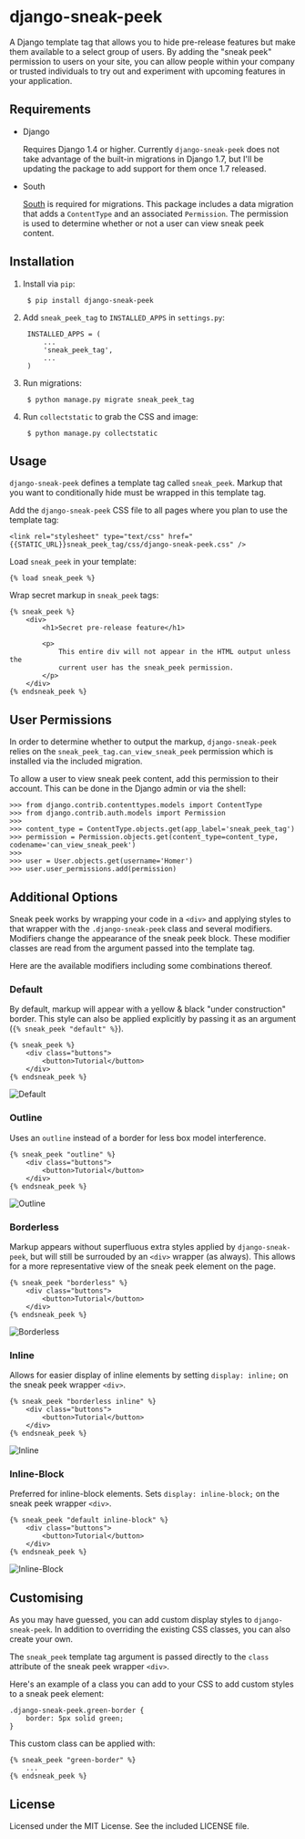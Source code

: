 django-sneak-peek
=================

A Django template tag that allows you to hide pre-release features but make them available to a select group of users. By adding the "sneak peek" permission to users on your site, you can allow people within your company or trusted individuals to try out and experiment with upcoming features in your application.


## Requirements
* Django

	Requires Django 1.4 or higher. Currently `django-sneak-peek` does not take advantage of the built-in migrations in Django 1.7, but I'll be updating the package to add support for them once 1.7 released.

* South

	[South](https://pypi.python.org/pypi/South/0.8.4) is required for migrations. This package includes a data migration that adds a `ContentType` and an associated `Permission`. The permission is used to determine whether or not a user can view sneak peek content.


## Installation
1. Install via `pip`:

		$ pip install django-sneak-peek

2. Add `sneak_peek_tag` to `INSTALLED_APPS` in `settings.py`:

		INSTALLED_APPS = (
		    ...
		    'sneak_peek_tag',
		    ...
		)

3. Run migrations:

		$ python manage.py migrate sneak_peek_tag

4. Run `collectstatic` to grab the CSS and image:

		$ python manage.py collectstatic


## Usage
`django-sneak-peek` defines a template tag called `sneak_peek`. Markup that you want to conditionally hide must be wrapped in this template tag.

Add the `django-sneak-peek` CSS file to all pages where you plan to use the template tag:

	<link rel="stylesheet" type="text/css" href="{{STATIC_URL}}sneak_peek_tag/css/django-sneak-peek.css" />

Load `sneak_peek` in your template:

	{% load sneak_peek %}

Wrap secret markup in `sneak_peek` tags:

	{% sneak_peek %}
	    <div>
	        <h1>Secret pre-release feature</h1>
	        
	        <p>
	            This entire div will not appear in the HTML output unless the 
	            current user has the sneak_peek permission.
	        </p>
	    </div>
	{% endsneak_peek %}


## User Permissions
In order to determine whether to output the markup, `django-sneak-peek` relies on the `sneak_peek_tag.can_view_sneak_peek` permission which is installed via the included migration.

To allow a user to view sneak peek content, add this permission to their account. This can be done in the Django admin or via the shell:

	>>> from django.contrib.contenttypes.models import ContentType
	>>> from django.contrib.auth.models import Permission
	>>> 
	>>> content_type = ContentType.objects.get(app_label='sneak_peek_tag')
	>>> permission = Permission.objects.get(content_type=content_type, codename='can_view_sneak_peek')
	>>> 
	>>> user = User.objects.get(username='Homer')
	>>> user.user_permissions.add(permission)


## Additional Options
Sneak peek works by wrapping your code in a `<div>` and applying styles to that wrapper with the `.django-sneak-peek` class and several modifiers. Modifiers change the appearance of the sneak peek block. These modifier classes are read from the argument passed into the template tag.

Here are the available modifiers including some combinations thereof.

### Default
By default, markup will appear with a yellow & black "under construction" border. This style can also be applied explicitly by passing it as an argument (`{% sneak_peek "default" %}`).

	{% sneak_peek %}
	    <div class="buttons">
	        <button>Tutorial</button>
	    </div>
	{% endsneak_peek %}

![Default](./docs/screenshots/default.png)

### Outline
Uses an `outline` instead of a border for less box model interference.

	{% sneak_peek "outline" %}
	    <div class="buttons">
	        <button>Tutorial</button>
	    </div>
	{% endsneak_peek %}

![Outline](./docs/screenshots/outline.png)

### Borderless
Markup appears without superfluous extra styles applied by `django-sneak-peek`, but will still be surrouded by an `<div>` wrapper (as always). This allows for a more representative view of the sneak peek element on the page.

	{% sneak_peek "borderless" %}
	    <div class="buttons">
	        <button>Tutorial</button>
	    </div>
	{% endsneak_peek %}

![Borderless](./docs/screenshots/borderless.png)

### Inline
Allows for easier display of inline elements by setting `display: inline;` on the sneak peek wrapper `<div>`.

	{% sneak_peek "borderless inline" %}
	    <div class="buttons">
	        <button>Tutorial</button>
	    </div>
	{% endsneak_peek %}

![Inline](./docs/screenshots/inline.png)

### Inline-Block
Preferred for inline-block elements. Sets `display: inline-block;` on the sneak peek wrapper `<div>`.

	{% sneak_peek "default inline-block" %}
	    <div class="buttons">
	        <button>Tutorial</button>
	    </div>
	{% endsneak_peek %}

![Inline-Block](./docs/screenshots/inline-block.png)


## Customising
As you may have guessed, you can add custom display styles to `django-sneak-peek`. In addition to overriding the existing CSS classes, you can also create your own.

The `sneak_peek` template tag argument is passed directly to the `class` attribute of the sneak peek wrapper `<div>`.

Here's an example of a class you can add to your CSS to add custom styles to a sneak peek element:

	.django-sneak-peek.green-border {
	    border: 5px solid green;
	}

This custom class can be applied with:

	{% sneak_peek "green-border" %}
	    ...
	{% endsneak_peek %}


## License
Licensed under the MIT License. See the included LICENSE file.
